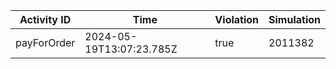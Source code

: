 | Activity ID | Time | Violation | Simulation |
| --- | --- | --- | --- |
| payForOrder | 2024-05-19T13:07:23.785Z | true | 2011382 |